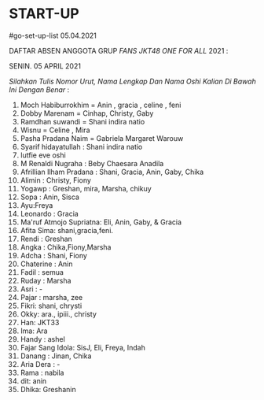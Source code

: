 # START-UP
#go-set-up-list 05.04.2021


DAFTAR ABSEN ANGGOTA GRUP *FANS JKT48 ONE FOR ALL* 2021 :

SENIN. 05 APRIL 2021

_Silahkan Tulis Nomor Urut, Nama Lengkap Dan Nama Oshi Kalian Di Bawah Ini Dengan Benar_ :

01. Moch Habiburrokhim = Anin , gracia , celine , feni
02. Dobby Marenam = Cinhap, Christy, Gaby
03. Ramdhan suwandi = Shani indira natio
04. Wisnu = Celine , Mira
05. Pasha Pradana Naim = Gabriela Margaret Warouw
06. Syarif hidayatullah : Shani indira natio
07. lutfie eve oshi
08. M Renaldi Nugraha : Beby Chaesara Anadila
09. Afrillian Ilham Pradana : Shani, Gracia, Anin, Gaby, Chika
10. Alimin : Christy, Fiony
11. Yogawp : Greshan, mira, Marsha, chikuy
12. Sopa : Anin, Sisca
13. Ayu:Freya
14. Leonardo : Gracia
15. Ma'ruf Atmojo Supriatna: Eli, Anin, Gaby, & Gracia
16. Afita Sima: shani,gracia,feni.
17. Rendi : Greshan
18. Angka : Chika,Fiony,Marsha 
19. Adcha : Shani, Fiony
20. Chaterine : Anin
21. Fadil : semua
22. Ruday : Marsha
23. Asri : -
24. Pajar : marsha, zee
25. Fikri: shani, chrysti
26. Okky: ara., ipiii., christy
27. Han: JKT33
28. Ima: Ara
29. Handy : ashel
30. Fajar Sang Idola: SisJ, Eli, Freya, Indah
31. Danang : Jinan, Chika
32. Aria Dera : -
33. Rama : nabila
34. dit: anin
35. Dhika: Greshanin
